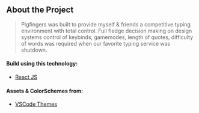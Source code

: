 ## About the Project

> Pigfingers was built to provide myself & friends a competitive typing environment with total control. Full fledge decision making on design systems control of keybinds, gamemodes, length of quotes, difficulty of words was required when our favorite typing service was shutdown.

#### Build using this technology:

- [React JS](https://reactjs.org/)

#### Assets & ColorSchemes from:

- [VSCode Themes](https://vscodethemes.com/)
